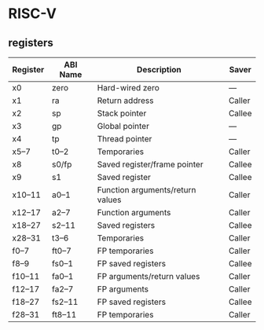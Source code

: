 # RISC-V

## registers

| Register | ABI Name | Description                      | Saver  |
| -------- | -------- | -------------------------------- | ------ |
| x0       | zero     | Hard-wired zero                  | —      |
| x1       | ra       | Return address                   | Caller |
| x2       | sp       | Stack pointer                    | Callee |
| x3       | gp       | Global pointer                   | —      |
| x4       | tp       | Thread pointer                   | —      |
| x5–7     | t0–2     | Temporaries                      | Caller |
| x8       | s0/fp    | Saved register/frame pointer     | Callee |
| x9       | s1       | Saved register                   | Callee |
| x10–11   | a0–1     | Function arguments/return values | Caller |
| x12–17   | a2–7     | Function arguments               | Caller |
| x18–27   | s2–11    | Saved registers                  | Callee |
| x28–31   | t3–6     | Temporaries                      | Caller |
| f0–7     | ft0–7    | FP temporaries                   | Caller |
| f8–9     | fs0–1    | FP saved registers               | Callee |
| f10–11   | fa0–1    | FP arguments/return values       | Caller |
| f12–17   | fa2–7    | FP arguments                     | Caller |
| f18–27   | fs2–11   | FP saved registers               | Callee |
| f28–31   | ft8–11   | FP temporaries                   | Caller |
